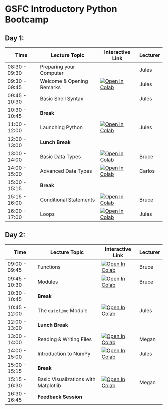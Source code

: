 # GSFC Introductory Python Bootcamp

## Day 1:
| Time | Lecture Topic | Interactive Link | Lecturer |
|------|---------------|------------------|----------|
| 08:30 - 09:30 | Preparing your Computer | | Jules |
| 09:30 - 09:45 | Welcome & Opening Remarks | [![Open In Colab](https://colab.research.google.com/assets/colab-badge.svg)](https://colab.research.google.com/github/astg606/BeginnerPython/blob/master/welcome/welcome.ipynb) | Jules |
| 09:45 - 10:30 | Basic Shell Syntax | | Jules |
| 10:30 - 10:45 | **Break** | | |
| 11:00 - 12:00 | Launching Python | [![Open In Colab](https://colab.research.google.com/assets/colab-badge.svg)](https://colab.research.google.com/github/astg606/BeginnerPython/blob/master/run_python/run.ipynb) | Jules |
| 12:00 - 13:00 | **Lunch Break** | | |
| 13:00 - 14:00 | Basic Data Types | [![Open In Colab](https://colab.research.google.com/assets/colab-badge.svg)](https://colab.research.google.com/github/astg606/BeginnerPython/blob/master/data_types/Python_basic_data_types.ipynb) | Bruce |
| 14:00 - 15:00 | Advanced Data Types | [![Open In Colab](https://colab.research.google.com/assets/colab-badge.svg)](https://colab.research.google.com/github/astg606/BeginnerPython/blob/master/data_types/Python_advanced_data_types.ipynb) | Carlos |
| 15:00 - 15:15 | **Break** | | |
| 15:15 - 16:00 | Conditional Statements | [![Open In Colab](https://colab.research.google.com/assets/colab-badge.svg)](https://colab.research.google.com/github/astg606/BeginnerPython/blob/master/conditional_logic/conditionals.ipynb) | Bruce |
| 16:00 - 17:00 | Loops | [![Open In Colab](https://colab.research.google.com/assets/colab-badge.svg)](https://colab.research.google.com/github/astg606/BeginnerPython/blob/master/loops/loops.ipynb) | Jules |

## Day 2:
| Time | Lecture Topic | Interactive Link | Lecturer |
|------|---------------|------------------|----------|
| 09:00 - 09:45 | Functions | [![Open In Colab](https://colab.research.google.com/assets/colab-badge.svg)](https://colab.research.google.com/github/astg606/BeginnerPython/blob/master/functions_modules/Functions.ipynb) | Bruce |
| 09:45 - 10:30 | Modules | [![Open In Colab](https://colab.research.google.com/assets/colab-badge.svg)](https://colab.research.google.com/github/astg606/BeginnerPython/blob/master/functions_modules/Modules.ipynb) | Bruce |
| 10:30 - 10:45 | **Break** | | |
| 10:45 - 12:00 | The `datetime` Module | [![Open In Colab](https://colab.research.google.com/assets/colab-badge.svg)](https://colab.research.google.com/github/astg606/BeginnerPython/blob/master/datetime/Datetime.ipynb) | Jules |
| 12:00 - 13:00 | **Lunch Break** | | |
| 13:00 - 14:00 | Reading & Writing Files | [![Open In Colab](https://colab.research.google.com/assets/colab-badge.svg)](https://colab.research.google.com/github/astg606/BeginnerPython/blob/master/io/File_IO.ipynb) | Megan |
| 14:00 - 15:00 | Introduction to NumPy | [![Open In Colab](https://colab.research.google.com/assets/colab-badge.svg)](https://colab.research.google.com/github/astg606/BeginnerPython/blob/master/numpy/IntroNumPy.ipynb) | Jules |
| 15:00 - 15:15 | **Break** | | |
| 15:15 - 16:30 | Basic Visualizations with Matplotlib | [![Open In Colab](https://colab.research.google.com/assets/colab-badge.svg)](https://colab.research.google.com/github/astg606/BeginnerPython/blob/master/viz/IntroMatplotlib.ipynb) | Megan |
| 16:30 - 16:45 | **Feedback Session** | | |
